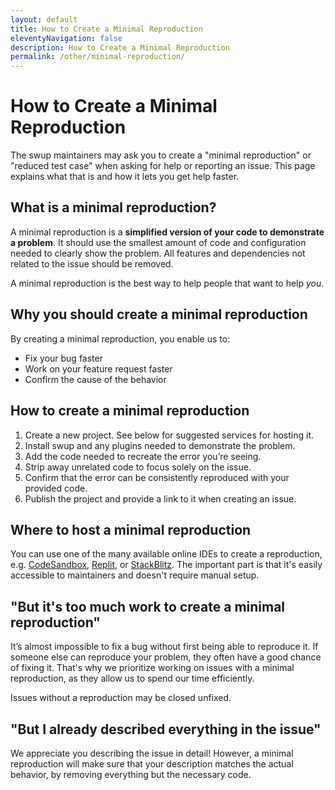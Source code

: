 ```yaml
---
layout: default
title: How to Create a Minimal Reproduction
eleventyNavigation: false
description: How to Create a Minimal Reproduction
permalink: /other/minimal-reproduction/
---
```


# How to Create a Minimal Reproduction

The swup maintainers may ask you to create a "minimal reproduction" or "reduced test case" when
asking for help or reporting an issue. This page explains what that is and how it lets you get help
faster.

## What is a minimal reproduction?

A minimal reproduction is a **simplified version of your code to demonstrate a problem**. It should use
the smallest amount of code and configuration needed to clearly show the problem. All features and
dependencies not related to the issue should be removed.

A minimal reproduction is the best way to help people that want to help *you*.

## Why you should create a minimal reproduction

By creating a minimal reproduction, you enable us to:

- Fix your bug faster
- Work on your feature request faster
- Confirm the cause of the behavior

## How to create a minimal reproduction

1. Create a new project. See below for suggested services for hosting it.
2. Install swup and any plugins needed to demonstrate the problem.
3. Add the code needed to recreate the error you’re seeing.
4. Strip away unrelated code to focus solely on the issue.
5. Confirm that the error can be consistently reproduced with your provided code.
6. Publish the project and provide a link to it when creating an issue.

## Where to host a minimal reproduction

You can use one of the many available online IDEs to create a reproduction, e.g.
[CodeSandbox](https://codesandbox.io/s/swup-test-case-template-5dqcgs),
[Replit](https://replit.com/@swupjs/Swup-Test-Case-Template), or
[StackBlitz](https://stackblitz.com/). The important part is that it's easily accessible to
maintainers and doesn't require manual setup.

## "But it's too much work to create a minimal reproduction"

It’s almost impossible to fix a bug without first being able to reproduce it. If someone else can
reproduce your problem, they often have a good chance of fixing it. That's why we prioritize working
on issues with a minimal reproduction, as they allow us to spend our time efficiently.

Issues without a reproduction may be closed unfixed.

## "But I already described everything in the issue"

We appreciate you describing the issue in detail! However, a minimal reproduction will make sure
that your description matches the actual behavior, by removing everything but the necessary code.
